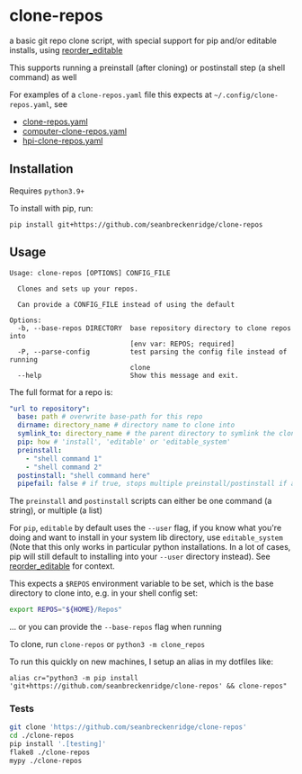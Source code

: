 # clone-repos

a basic git repo clone script, with special support for pip and/or editable installs, using [reorder_editable](https://github.com/seanbreckenridge/reorder_editable)

This supports running a preinstall (after cloning) or postinstall step (a shell command) as well

For examples of a `clone-repos.yaml` file this expects at `~/.config/clone-repos.yaml`, see

- [clone-repos.yaml](https://sean.fish/d/clone-repos.yaml?redirect)
- [computer-clone-repos.yaml](https://sean.fish/d/computer-clone-repos.yaml?redirect)
- [hpi-clone-repos.yaml](https://sean.fish/d/hpi-clone-repos.yaml?redirect)

## Installation

Requires `python3.9+`

To install with pip, run:

    pip install git+https://github.com/seanbreckenridge/clone-repos

## Usage

```
Usage: clone-repos [OPTIONS] CONFIG_FILE

  Clones and sets up your repos.

  Can provide a CONFIG_FILE instead of using the default

Options:
  -b, --base-repos DIRECTORY  base repository directory to clone repos into
                              [env var: REPOS; required]
  -P, --parse-config          test parsing the config file instead of running
                              clone
  --help                      Show this message and exit.
```

The full format for a repo is:

```yaml
"url to repository":
  base: path # overwrite base-path for this repo
  dirname: directory_name # directory name to clone into
  symlink_to: directory_name # the parent directory to symlink the cloned repo to
  pip: how # 'install', 'editable' or 'editable_system'
  preinstall:
    - "shell command 1"
    - "shell command 2"
  postinstall: "shell command here"
  pipefail: false # if true, stops multiple preinstall/postinstall if any command fails
```

The `preinstall` and `postinstall` scripts can either be one command (a string), or multiple (a list)

For `pip`, `editable` by default uses the `--user` flag, if you know what you're doing and want to install in your system lib directory, use `editable_system` (Note that this only works in particular python installations. In a lot of cases, pip will still default to installing into your `--user` directory instead). See [reorder_editable](https://github.com/seanbreckenridge/reorder_editable) for context.

This expects a `$REPOS` environment variable to be set, which is the base directory to clone into, e.g. in your shell config set:

```bash
export REPOS="${HOME}/Repos"
```

... or you can provide the `--base-repos` flag when running

To clone, run `clone-repos` or `python3 -m clone_repos`

To run this quickly on new machines, I setup an alias in my dotfiles like:

`alias cr="python3 -m pip install 'git+https://github.com/seanbreckenridge/clone-repos' && clone-repos"`

### Tests

```bash
git clone 'https://github.com/seanbreckenridge/clone-repos'
cd ./clone-repos
pip install '.[testing]'
flake8 ./clone-repos
mypy ./clone-repos
```
